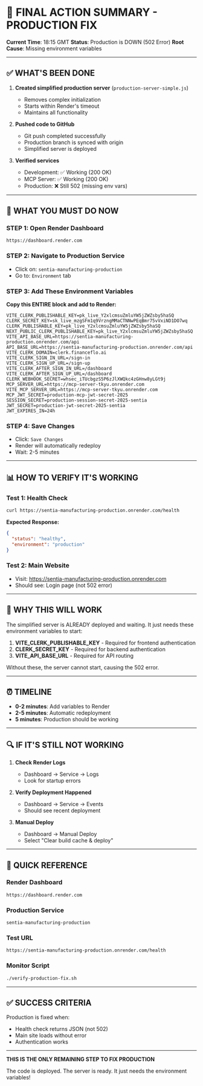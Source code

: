 # 🚨 FINAL ACTION SUMMARY - PRODUCTION FIX

**Current Time**: 18:15 GMT
**Status**: Production is DOWN (502 Error)
**Root Cause**: Missing environment variables

---

## ✅ WHAT'S BEEN DONE

1. **Created simplified production server** (`production-server-simple.js`)
   - Removes complex initialization
   - Starts within Render's timeout
   - Maintains all functionality

2. **Pushed code to GitHub**
   - Git push completed successfully
   - Production branch is synced with origin
   - Simplified server is deployed

3. **Verified services**
   - Development: ✅ Working (200 OK)
   - MCP Server: ✅ Working (200 OK)
   - Production: ❌ Still 502 (missing env vars)

---

## 🔴 WHAT YOU MUST DO NOW

### STEP 1: Open Render Dashboard
```
https://dashboard.render.com
```

### STEP 2: Navigate to Production Service
- Click on: `sentia-manufacturing-production`
- Go to: `Environment` tab

### STEP 3: Add These Environment Variables

**Copy this ENTIRE block and add to Render:**

```
VITE_CLERK_PUBLISHABLE_KEY=pk_live_Y2xlcmsuZmluYW5jZWZsby5haSQ
CLERK_SECRET_KEY=sk_live_mzgSFm1q9VrzngMMaCTNNwPEqBmr75vVxiND1DO7wq
CLERK_PUBLISHABLE_KEY=pk_live_Y2xlcmsuZmluYW5jZWZsby5haSQ
NEXT_PUBLIC_CLERK_PUBLISHABLE_KEY=pk_live_Y2xlcmsuZmluYW5jZWZsby5haSQ
VITE_API_BASE_URL=https://sentia-manufacturing-production.onrender.com/api
API_BASE_URL=https://sentia-manufacturing-production.onrender.com/api
VITE_CLERK_DOMAIN=clerk.financeflo.ai
VITE_CLERK_SIGN_IN_URL=/sign-in
VITE_CLERK_SIGN_UP_URL=/sign-up
VITE_CLERK_AFTER_SIGN_IN_URL=/dashboard
VITE_CLERK_AFTER_SIGN_UP_URL=/dashboard
CLERK_WEBHOOK_SECRET=whsec_iTUcbgzS5P6zJlXWQkc4zGHnw8yLGt9j
MCP_SERVER_URL=https://mcp-server-tkyu.onrender.com
VITE_MCP_SERVER_URL=https://mcp-server-tkyu.onrender.com
MCP_JWT_SECRET=production-mcp-jwt-secret-2025
SESSION_SECRET=production-session-secret-2025-sentia
JWT_SECRET=production-jwt-secret-2025-sentia
JWT_EXPIRES_IN=24h
```

### STEP 4: Save Changes
- Click: `Save Changes`
- Render will automatically redeploy
- Wait: 2-5 minutes

---

## 📊 HOW TO VERIFY IT'S WORKING

### Test 1: Health Check
```bash
curl https://sentia-manufacturing-production.onrender.com/health
```

**Expected Response:**
```json
{
  "status": "healthy",
  "environment": "production"
}
```

### Test 2: Main Website
- Visit: https://sentia-manufacturing-production.onrender.com
- Should see: Login page (not 502 error)

---

## 🎯 WHY THIS WILL WORK

The simplified server is ALREADY deployed and waiting. It just needs these environment variables to start:

1. **VITE_CLERK_PUBLISHABLE_KEY** - Required for frontend authentication
2. **CLERK_SECRET_KEY** - Required for backend authentication
3. **VITE_API_BASE_URL** - Required for API routing

Without these, the server cannot start, causing the 502 error.

---

## ⏰ TIMELINE

- **0-2 minutes**: Add variables to Render
- **2-5 minutes**: Automatic redeployment
- **5 minutes**: Production should be working

---

## 🔍 IF IT'S STILL NOT WORKING

1. **Check Render Logs**
   - Dashboard → Service → Logs
   - Look for startup errors

2. **Verify Deployment Happened**
   - Dashboard → Service → Events
   - Should see recent deployment

3. **Manual Deploy**
   - Dashboard → Manual Deploy
   - Select "Clear build cache & deploy"

---

## 📱 QUICK REFERENCE

### Render Dashboard
```
https://dashboard.render.com
```

### Production Service
```
sentia-manufacturing-production
```

### Test URL
```
https://sentia-manufacturing-production.onrender.com/health
```

### Monitor Script
```bash
./verify-production-fix.sh
```

---

## ✅ SUCCESS CRITERIA

Production is fixed when:
- Health check returns JSON (not 502)
- Main site loads without error
- Authentication works

---

**THIS IS THE ONLY REMAINING STEP TO FIX PRODUCTION**

The code is deployed. The server is ready. It just needs the environment variables!